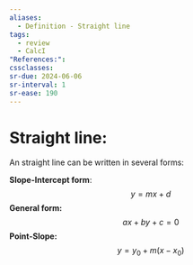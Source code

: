 ```yaml
---
aliases:
  - Definition - Straight line
tags:
  - review
  - CalcI
"References:": 
cssclasses:
sr-due: 2024-06-06
sr-interval: 1
sr-ease: 190
---
```

# Straight line: 
An straight line can be written in several forms:

**Slope-Intercept form**:
$$
y = mx + d
$$
**General form:**
$$
ax + by + c = 0
$$
**Point-Slope:**
$$
y = y_0 + m(x-x_0)
$$
